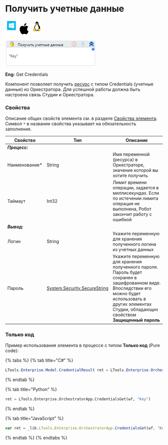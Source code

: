 # Получить учетные данные

![](<../../../../.gitbook/assets/image (100) (1) (1) (1) (1) (1) (1) (1) (1) (44).png>)

![](<../../../../.gitbook/assets/image (386).png>)

**Eng:** Get Credentials

Компонент позволяет получить [ресурс](https://docs.primo-rpa.ru/primo-rpa/orchestrator/basics/assets) с типом Credentials (учетные данные) из Оркестратора. Для успешной работы должна быть настроена связь Студии и Оркестратора.

### Свойства
Описание общих свойств элемента см. в разделе [Свойства элемента](https://docs.primo-rpa.ru/primo-rpa/primo-studio/process/elements#svoistva-elementa).\
Символ `*` в названии свойства указывает на обязательность заполнения.

| Свойство       | Тип                                                                                                                    | Описание                                                                                                                                                                                               |
| -------------- | ---------------------------------------------------------------------------------------------------------------------- | ------------------------------------------------------------------------------------------------------- |
| _**Процесс:**_  |    |  |
| Наименование\* | String                                                                                                                 | Имя переменной (ресурса) в Оркестраторе, значение которой вы хотите получить       |
| Таймаут        | Int32                                                                                                                  | Лимит времени операции, задается в миллисекундах. Если по истечении лимита операция не выполнена, Робот закончит работу с ошибкой |
| _**Вывод:**_   |   |   |
| Логин          | String                                                                                                                 | Укажите переменную для хранения полученного логина из учетных данных   |
| Пароль         | [System.Security.SecureString](https://learn.microsoft.com/ru-Ru/dotnet/api/system.security.securestring?view=net-6.0) | Укажите переменную для хранения полученного пароля. Пароль будет сохранен в зашифрованном виде. Впоследствии его можно будет использовать в других элементах Студии, обладающих свойством **Защищенный пароль**  |

### Только код
Пример использования элемента в процессе с типом **Только код** (Pure code):

{% tabs %}
{% tab title="C#" %}
```csharp
LTools.Enterprise.Model.CredentialResult ret = LTools.Enterprise.OrchestratorApp.CredentialsGet(wf, "Key");
```
{% endtab %}

{% tab title="Python" %}
```python
ret = LTools.Enterprise.OrchestratorApp.CredentialsGet(wf, "Key")
```
{% endtab %}

{% tab title="JavaScript" %}
```javascript
var ret = _lib.LTools.Enterprise.OrchestratorApp.CredentialsGet(wf, "Key");
```
{% endtab %}
{% endtabs %}
